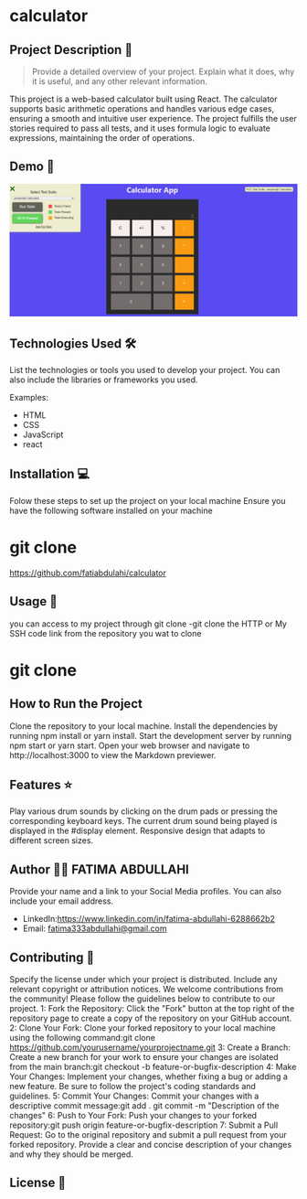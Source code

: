 # calculator

## Project Description 📝

> Provide a detailed overview of your project. Explain what it does, why it is useful, and any other relevant information.

This project is a web-based calculator built using React. The calculator supports basic arithmetic operations and handles various edge cases, ensuring a smooth and intuitive user experience. The project fulfills the user stories required to pass all tests, and it uses formula logic to evaluate expressions, maintaining the order of operations.

## Demo 📸



![Demo](src/images/demo.png)


## Technologies Used 🛠️

List the technologies or tools you used to develop your project. You can also include the libraries or frameworks you used.

Examples:

- HTML
- CSS
- JavaScript
- react



## Installation 💻

Folow these steps to set up the project on your local machine Ensure you have the following software installed on your machine

# git clone 

https://github.com/fatiabdulahi/calculator

## Usage 🎯

you can access to my project through git clone -git clone the HTTP or My SSH code link from the repository you wat to clone

# git clone

## How to Run the Project

Clone the repository to your local machine.
Install the dependencies by running npm install or yarn install.
Start the development server by running npm start or yarn start.
Open your web browser and navigate to http://localhost:3000 to view the Markdown previewer.


## Features ⭐
Play various drum sounds by clicking on the drum pads or pressing the corresponding keyboard keys.
The current drum sound being played is displayed in the #display element.
Responsive design that adapts to different screen sizes.


## Author 👩‍💻 FATIMA ABDULLAHI

Provide your name and a link to your Social Media profiles. You can also include your email address.


- LinkedIn:https://www.linkedin.com/in/fatima-abdullahi-6288662b2
- Email: fatima333abdullahi@gmail.com

## Contributing 🤝

Specify the license under which your project is distributed. Include any relevant copyright or attribution notices.
We welcome contributions from the community! Please follow the guidelines below to contribute to our project.
1: Fork the Repository: Click the "Fork" button at the top right of the repository page to create a copy of the repository on your GitHub account.
2: Clone Your Fork: Clone your forked repository to your local machine using the following command:git clone https://github.com/yourusername/yourprojectname.git
3: Create a Branch: Create a new branch for your work to ensure your changes are isolated from the main branch:git checkout -b feature-or-bugfix-description
4: Make Your Changes: Implement your changes, whether fixing a bug or adding a new feature. Be sure to follow the project's coding standards and guidelines.
5: Commit Your Changes: Commit your changes with a descriptive commit message:git add . git commit -m "Description of the changes"
6: Push to Your Fork: Push your changes to your forked repository:git push origin feature-or-bugfix-description
7: Submit a Pull Request: Go to the original repository and submit a pull request from your forked repository. Provide a clear and concise description of your changes and why they should be merged.

## License 📜
